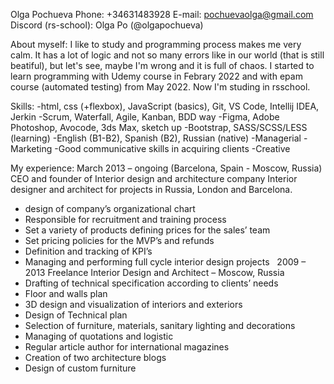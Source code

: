 Olga Pochueva
Phone: +34631483928
E-mail: pochuevaolga@gmail.com
Discord (rs-school): Olga Po (@olgapochueva) 

About myself:
I like to study and programming process makes me very calm. It has a lot of logic and not so many errors like in our world (that is still beatiful), but let's see, maybe I'm wrong and it is full of chaos. I started to learn programming with Udemy course in Febrary 2022 and with epam course (automated testing) from May 2022. Now I'm studing in rsschool.

Skills:
-html, css (+flexbox), JavaScript (basics), Git, VS Code, Intellij IDEA, Jerkin
-Scrum, Waterfall, Agile, Kanban, BDD way
-Figma, Adobe Photoshop, Avocode, 3ds Max, sketch up
-Bootstrap, SASS/SCSS/LESS (learning)
-English (B1-B2), Spanish (B2), Russian (native)
-Managerial
-Marketing
-Good communicative skills in acquiring clients
-Creative

My experience:
March 2013 – ongoing (Barcelona, Spain - Moscow, Russia)
CEO and founder of Interior design and architecture company
Interior designer and architect for projects in Russia, London and Barcelona.
- design of company’s organizational chart
- Responsible for recruitment and training process
- Set a variety of products defining prices for the sales’ team
- Set pricing policies for the MVP’s and refunds
- Definition and tracking of KPI’s
- Managing and performing full cycle interior design projects
 
2009 – 2013
Freelance Interior Design and Architect – Moscow, Russia
- Drafting of technical specification according to clients’ needs
- Floor and walls plan
- 3D design and visualization of interiors and exteriors
- Design of Technical plan
- Selection of furniture, materials, sanitary lighting and decorations
- Managing of quotations and logistic
- Regular article author for international magazines
- Creation of two architecture blogs
- Design of custom furniture
